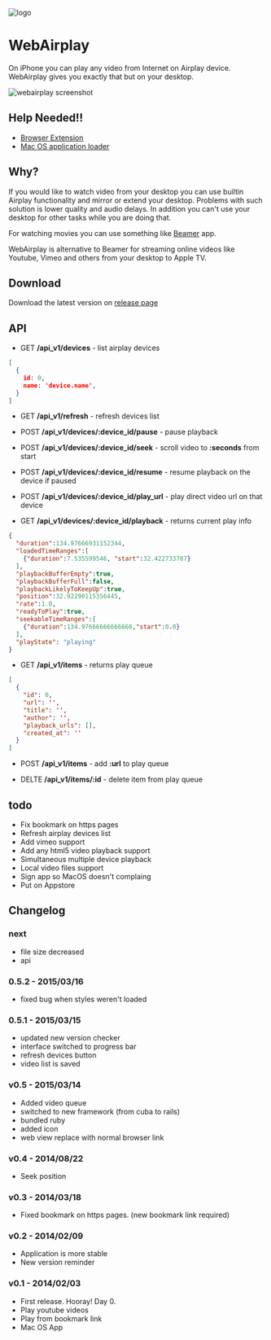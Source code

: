 ![logo](http://f.cl.ly/items/0146322v3V2I1T3U1J3f/logo_128.png)

WebAirplay
===========

On iPhone you can play any video from Internet on Airplay device. WebAirplay gives you exactly that but on your desktop.

![webairplay screenshot](http://f.cl.ly/items/332B0R1x30303p1G3i0l/Screenshot%202015-03-15%2013.37.10_2.png)

## Help Needed!!

- [Browser Extension](https://github.com/antulik/web-airplay/issues/1)
- [Mac OS application loader](https://github.com/antulik/web-airplay/issues/2)

## Why?

If you would like to watch video from your desktop you can use builtin Airplay functionality
and mirror or extend your desktop. Problems with such solution is lower quality and audio delays.
In addition you can't use your desktop for other tasks while you are doing that.

For watching movies you can use something like [Beamer](http://beamer-app.com/) app.

WebAirplay is alternative to Beamer for streaming online videos like Youtube, Vimeo and others from your desktop to Apple TV.

## Download

Download the latest version on [release page](https://github.com/antulik/web-airplay/releases)

## API

* GET **/api_v1/devices** - list airplay devices

```json
[ 
  {
    id: 0,
    name: 'device.name',
  }
]
```

* GET **/api_v1/refresh** - refresh devices list

* POST **/api_v1/devices/:device_id/pause** - pause playback

* POST **/api_v1/devices/:device_id/seek** - scroll video to **:seconds** from start 

* POST **/api_v1/devices/:device_id/resume** - resume playback on the device if paused

* POST **/api_v1/devices/:device_id/play_url** - play direct video url on that device

* GET **/api_v1/devices/:device_id/playback** - returns current play info

```json
{
  "duration":134.97666931152344,
  "loadedTimeRanges":[
    {"duration":7.535599546, "start":32.422733787}
  ],
  "playbackBufferEmpty":true,
  "playbackBufferFull":false,
  "playbackLikelyToKeepUp":true,
  "position":32.92290115356445,
  "rate":1.0,
  "readyToPlay":true,
  "seekableTimeRanges":[
    {"duration":134.97666666666666,"start":0.0}
  ],
  "playState": "playing"
}
```

* GET **/api_v1/items** - returns play queue

```json
[
  {
    "id": 0,
    "url": '',
    "title": '',
    "author": '',
    "playback_urls": [],
    "created_at": ''
  }
]
```

* POST **/api_v1/items** - add **:url** to play queue

* DELTE **/api_v1/items/:id** - delete item from play queue
 

## todo

- Fix bookmark on https pages
- Refresh airplay devices list
- Add vimeo support
- Add any html5 video playback support
- Simultaneous multiple device playback
- Local video files support
- Sign app so MacOS doesn't complaing
- Put on Appstore

## Changelog

### next
- file size decreased
- api

### 0.5.2 - 2015/03/16
- fixed bug when styles weren't loaded

### 0.5.1 - 2015/03/15
- updated new version checker
- interface switched to progress bar
- refresh devices button
- video list is saved

### v0.5 - 2015/03/14
- Added video queue
- switched to new framework (from cuba to rails)
- bundled ruby
- added icon
- web view replace with normal browser link

### v0.4 - 2014/08/22
- Seek position

### v0.3 - 2014/03/18
- Fixed bookmark on https pages. (new bookmark link required)

### v0.2 - 2014/02/09
- Application is more stable
- New version reminder

### v0.1 - 2014/02/03
- First release. Hooray! Day 0.
- Play youtube videos
- Play from bookmark link
- Mac OS App
